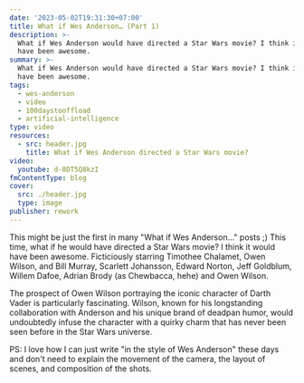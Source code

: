 ```yaml
---
date: '2023-05-02T19:31:30+07:00'
title: What if Wes Anderson… (Part 1)
description: >-
  What if Wes Anderson would have directed a Star Wars movie? I think it would
  have been awesome.
summary: >-
  What if Wes Anderson would have directed a Star Wars movie? I think it would
  have been awesome.
tags:
  - wes-anderson
  - video
  - 100daystooffload
  - artificial-intelligence
type: video
resources:
  - src: header.jpg
    title: What if Wes Anderson directed a Star Wars movie?
video:
  youtube: d-8DT5Q8kzI
fmContentType: blog
cover:
  src: ./header.jpg
  type: image
publisher: rework
---
```


This might be just the first in many "What if Wes Anderson…" posts ;) This time, what if he would have directed a Star Wars movie? I think it would have been awesome. Ficticiously starring Timothee Chalamet, Owen Wilson, and Bill Murray, Scarlett Johansson, Edward Norton, Jeff Goldblum, Willem Dafoe, Adrian Brody (as Chewbacca, hehe) and Owen Wilson.

The prospect of Owen Wilson portraying the iconic character of Darth Vader is particularly fascinating. Wilson, known for his longstanding collaboration with Anderson and his unique brand of deadpan humor, would undoubtedly infuse the character with a quirky charm that has never been seen before in the Star Wars universe.

PS: I love how I can just write "in the style of Wes Anderson" these days and don't need to explain the movement of the camera, the layout of scenes, and composition of the shots.
